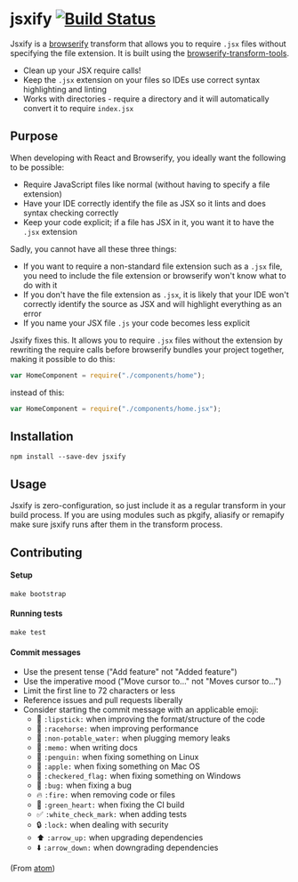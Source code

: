 # jsxify [![Build Status](https://travis-ci.org/oliverwoodings/jsxify.svg?branch=master)](https://travis-ci.org/oliverwoodings/jsxify)

Jsxify is a [browserify](https://github.com/substack/node-browserify) transform that allows you to require `.jsx` files without specifying the file extension. It is built using the [browserify-transform-tools](https://github.com/benbria/browserify-transform-tools).

* Clean up your JSX require calls!
* Keep the `.jsx` extension on your files so IDEs use correct syntax highlighting and linting
* Works with directories - require a directory and it will automatically convert it to require `index.jsx`


## Purpose

When developing with React and Browserify, you ideally want the following to be possible:

* Require JavaScript files like normal (without having to specify a file extension)
* Have your IDE correctly identify the file as JSX so it lints and does syntax checking correctly
* Keep your code explicit; if a file has JSX in it, you want it to have the `.jsx` extension

Sadly, you cannot have all these three things:

* If you want to require a non-standard file extension such as a `.jsx` file, you need to include the file extension or browserify won't know what to do with it
* If you don't have the file extension as `.jsx`, it is likely that your IDE won't correctly identify the source as JSX and will highlight everything as an error
* If you name your JSX file `.js` your code becomes less explicit

Jsxify fixes this. It allows you to require `.jsx` files without the extension by rewriting the require calls before browserify bundles your project together, making it possible to do this:
```js
var HomeComponent = require("./components/home");
```
instead of this:
```js
var HomeComponent = require("./components/home.jsx");
```


## Installation

`npm install --save-dev jsxify`


## Usage

Jsxify is zero-configuration, so just include it as a regular transform in your build process. If you are using modules such as pkgify, aliasify or remapify make sure jsxify runs after them in the transform process.


## Contributing

#### Setup

```make bootstrap```

#### Running tests

```make test```

#### Commit messages

* Use the present tense ("Add feature" not "Added feature")
* Use the imperative mood ("Move cursor to..." not "Moves cursor to...")
* Limit the first line to 72 characters or less
* Reference issues and pull requests liberally
* Consider starting the commit message with an applicable emoji:
    * :lipstick: `:lipstick:` when improving the format/structure of the code
    * :racehorse: `:racehorse:` when improving performance
    * :non-potable_water: `:non-potable_water:` when plugging memory leaks
    * :memo: `:memo:` when writing docs
    * :penguin: `:penguin:` when fixing something on Linux
    * :apple: `:apple:` when fixing something on Mac OS
    * :checkered_flag: `:checkered_flag:` when fixing something on Windows
    * :bug: `:bug:` when fixing a bug
    * :fire: `:fire:` when removing code or files
    * :green_heart: `:green_heart:` when fixing the CI build
    * :white_check_mark: `:white_check_mark:` when adding tests
    * :lock: `:lock:` when dealing with security
    * :arrow_up: `:arrow_up:` when upgrading dependencies
    * :arrow_down: `:arrow_down:` when downgrading dependencies

(From [atom](https://atom.io/docs/latest/contributing#git-commit-messages))